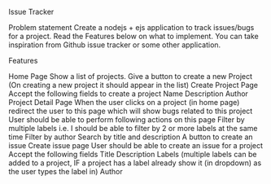 Issue Tracker


Problem statement
Create a nodejs + ejs  application to track issues/bugs for a project. Read the Features below on what to implement. You can take inspiration from Github issue tracker or some other application.


Features

Home Page
Show a list of projects.
Give a button to create a new Project (On creating a new project it should appear in the list)
Create Project Page
Accept the following fields to create a project
Name
Description
Author
Project Detail Page
When the user clicks on a project (in home page) redirect the user to this page which will show bugs related to this project
User should be able to perform following actions on this page
Filter by multiple labels i.e. I should be able to filter by 2 or more labels at the same time
Filter by author
Search by title and description
A button to create an issue
Create issue page
User should be able to create an issue for a project
Accept the following fields
Title
Description
Labels (multiple labels can be added to a project, IF a project has a label already show it (in dropdown) as the user types the label in)
Author
